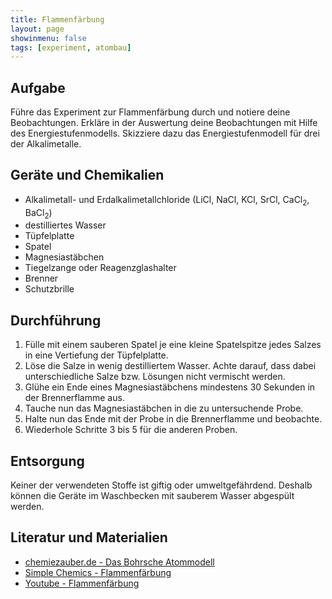```yaml
---
title: Flammenfärbung
layout: page
showinmenu: false
tags: [experiment, atombau]
---
```


## Aufgabe

Führe das Experiment zur Flammenfärbung durch und notiere deine Beobachtungen. Erkläre in der Auswertung
deine Beobachtungen mit Hilfe des Energiestufenmodells. Skizziere dazu das Energiestufenmodell für drei der
Alkalimetalle.

## Geräte und Chemikalien

- Alkalimetall- und Erdalkalimetallchloride (LiCl, NaCl, KCl, SrCl, CaCl<sub>2</sub>, BaCl<sub>2</sub>)
- destilliertes Wasser
- Tüpfelplatte
- Spatel
- Magnesiastäbchen
- Tiegelzange oder Reagenzglashalter
- Brenner
- Schutzbrille

## Durchführung

1. Fülle mit einem sauberen Spatel je eine kleine Spatelspitze jedes Salzes in eine Vertiefung der Tüpfelplatte.
2. Löse die Salze in wenig destilliertem Wasser. Achte darauf, dass dabei unterschiedliche Salze bzw. Lösungen nicht vermischt werden.
3. Glühe ein Ende eines Magnesiastäbchens mindestens 30 Sekunden in der Brennerflamme aus.
4. Tauche nun das Magnesiastäbchen in die zu untersuchende Probe.
5. Halte nun das Ende mit der Probe in die Brennerflamme und beobachte.
6. Wiederhole Schritte 3 bis 5 für die anderen Proben.

## Entsorgung

Keiner der verwendeten Stoffe ist giftig oder umweltgefährdend. Deshalb können die Geräte im Waschbecken mit sauberem Wasser abgespült werden.

## Literatur und Materialien

- [chemiezauber.de - Das Bohrsche Atommodell](https://www.chemiezauber.de/index.php/inhalt/q1/aufbau-der-materie/atommodelle/das-bohrsche-atommodell)
- [Simple Chemics - Flammenfärbung](https://www.youtube.com/watch?v=jfjhs8zVMsc)
- [Youtube - Flammenfärbung](https://www.youtube.com/watch?v=8SJIR484dMo)

